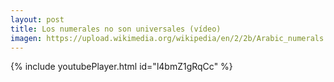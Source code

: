 ```yaml
---
layout: post
title: Los numerales no son universales (vídeo)
imagen: https://upload.wikimedia.org/wikipedia/en/2/2b/Arabic_numerals.png
---
```


{% include youtubePlayer.html id="l4bmZ1gRqCc" %}
